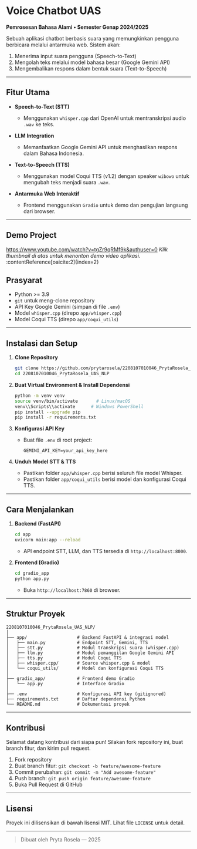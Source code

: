 # Voice Chatbot UAS

**Pemrosesan Bahasa Alami • Semester Genap 2024/2025**

Sebuah aplikasi chatbot berbasis suara yang memungkinkan pengguna berbicara melalui antarmuka web. Sistem akan:

1. Menerima input suara pengguna (Speech-to-Text)
2. Mengolah teks melalui model bahasa besar (Google Gemini API)
3. Mengembalikan respons dalam bentuk suara (Text-to-Speech)

---

## Fitur Utama

* **Speech-to-Text (STT)**

  * Menggunakan `whisper.cpp` dari OpenAI untuk mentranskripsi audio `.wav` ke teks.

* **LLM Integration**

  * Memanfaatkan Google Gemini API untuk menghasilkan respons dalam Bahasa Indonesia.

* **Text-to-Speech (TTS)**

  * Menggunakan model Coqui TTS (v1.2) dengan speaker `wibowo` untuk mengubah teks menjadi suara `.wav`.

* **Antarmuka Web Interaktif**

  * Frontend menggunakan `Gradio` untuk demo dan pengujian langsung dari browser.

---

## Demo Project
https://www.youtube.com/watch?v=tgZr9qRMf9k&authuser=0
*Klik thumbnail di atas untuk menonton demo video aplikasi.* :contentReference[oaicite:2]{index=2}

## Prasyarat

* Python >= 3.9
* `git` untuk meng-clone repository
* API Key Google Gemini (simpan di file `.env`)
* Model `whisper.cpp` (direpo `app/whisper.cpp`)
* Model Coqui TTS (direpo `app/coqui_utils`)

---

## Instalasi dan Setup

1. **Clone Repository**

   ```bash
   git clone https://github.com/prytarosela/2208107010046_PrytaRosela_UAS_NLP.git
   cd 2208107010046_PrytaRosela_UAS_NLP
   ```

2. **Buat Virtual Environment & Install Dependensi**

   ```bash
   python -m venv venv
   source venv/bin/activate       # Linux/macOS
   venv\\Scripts\\activate      # Windows PowerShell
   pip install --upgrade pip
   pip install -r requirements.txt
   ```

3. **Konfigurasi API Key**

   * Buat file `.env` di root project:

     ```env
     GEMINI_API_KEY=your_api_key_here
     ```

4. **Unduh Model STT & TTS**

   * Pastikan folder `app/whisper.cpp` berisi seluruh file model Whisper.
   * Pastikan folder `app/coqui_utils` berisi model dan konfigurasi Coqui TTS.

---

## Cara Menjalankan

1. **Backend (FastAPI)**

   ```bash
   cd app
   uvicorn main:app --reload
   ```

   * API endpoint STT, LLM, dan TTS tersedia di `http://localhost:8000`.

2. **Frontend (Gradio)**

   ```bash
   cd gradio_app
   python app.py
   ```

   * Buka `http://localhost:7860` di browser.

---

## Struktur Proyek

```
2208107010046_PrytaRosela_UAS_NLP/
│
├── app/                   # Backend FastAPI & integrasi model
│   ├── main.py            # Endpoint STT, Gemini, TTS
│   ├── stt.py             # Modul transkripsi suara (whisper.cpp)
│   ├── llm.py             # Modul pemanggilan Google Gemini API
│   ├── tts.py             # Modul Coqui TTS
│   ├── whisper.cpp/       # Source whisper.cpp & model
│   └── coqui_utils/       # Model dan konfigurasi Coqui TTS
│
├── gradio_app/            # Frontend demo Gradio
│   └── app.py             # Interface Gradio
│
├── .env                   # Konfigurasi API key (gitignored)
├── requirements.txt       # Daftar dependensi Python
└── README.md              # Dokumentasi proyek
```

---

## Kontribusi

Selamat datang kontribusi dari siapa pun! Silakan fork repository ini, buat branch fitur, dan kirim pull request.

1. Fork repository
2. Buat branch fitur: `git checkout -b feature/awesome-feature`
3. Commit perubahan: `git commit -m "Add awesome-feature"`
4. Push branch: `git push origin feature/awesome-feature`
5. Buka Pull Request di GitHub

---

## Lisensi

Proyek ini dilisensikan di bawah lisensi MIT. Lihat file `LICENSE` untuk detail.

---

> Dibuat oleh Pryta Rosela — 2025
